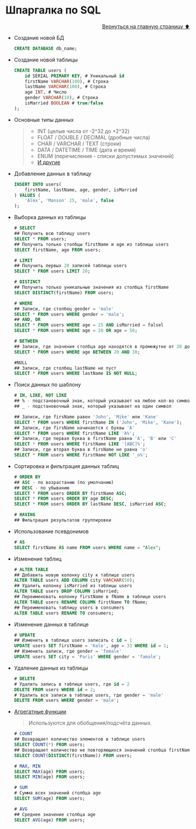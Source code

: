 # Шпаргалка по SQL

<div align="right"><a href="https://github.com/cheatsnake/backend-cheats#%D1%80%D0%B5%D0%BB%D1%8F%D1%86%D0%B8%D0%BE%D0%BD%D0%BD%D0%B0%D1%8F-%D0%B1%D0%B0%D0%B7%D0%B0-%D0%B4%D0%B0%D0%BD%D0%BD%D1%8B%D1%85">Вернуться на главную страницу ⬆️</a></div>

 - Создание новой БД
	```sql
	CREATE DATABASE db_name;
	```
- Создание новой таблицы
	```sql
	CREATE TABLE users ( 
	    id SERIAL PRIMARY KEY, # Уникальный id
	    firstName VARCHAR(100), # Строка
	    lastName VARCHAR(100), # Строка
	    age INT, # Число
	    gender VARCHAR(10), # Строка 
	    isMarried BOOLEAN # true/false
	);        
	```
- Основные типы данных
    > - INT (целые числа от -2^32 до +2^32)
    > - FLOAT / DOUBLE / DECIMAL (дробные числа)
    > - CHAR / VARCHAR / TEXT (строки)
    > - DATA / DATETIME / TIME (дата и время)
    > - ENUM (перечисления - списки допустимых значений)
    > - [И другие](https://sql-language.ru/osnova-sql/tipy-dannykh-sql.html)
- Добавление данных в таблицу
	```sql
	INSERT INTO users(
	    firstName, lastName, age, gender, isMarried
	) VALUES (
	    'Alex', 'Manson' 25, 'male', false
	);
	```
- Выборка данных из таблицы
	```sql
	# SELECT
	## Получить всю таблицу users
	SELECT * FROM users; 
	## Получить только столбцы firstName и age из таблицы users
	SELECT firstName, age FROM users; 

	# LIMIT
	## Получить первых 20 записей таблицы users
	SELECT * FROM users LIMIT 20;

	# DISTINCT
	## Получить только уникальные значения из столбца firstName
	SELECT DISTINCT(firstName) FROM users;

	# WHERE
	## Записи, где столбец gender = 'male'
	SELECT * FROM users WHERE gender = 'male'; 
	## AND, OR 
	SELECT * FROM users WHERE age = 25 AND isMarried = falsel
	SELECT * FROM users WHERE age = 20 OR age = 50;

	# BETWEEN
	## Записи, где значения столбца age находятся в промежутке от 20 до 30
	SELECT * FROM users WHERE age BETWEEN 20 AND 30;

	#NULL
	## Записи, где столбец lastName не пуст
	SELECT * FROM users WHERE lastName IS NOT NULL;
	```
- Поиск данных по шаблону
	```sql
	# IN, LIKE, NOT LIKE
	## % - подстановочный знак, который указывает на любое кол-во символов
	## _ - подстановочный знак, который указывает на один символ

	## Записи, где firsName равен 'John', 'Mike' или 'Kane'
	SELECT * FROM users WHERE firstName IN ('John', 'Mike', 'Kane');
	## Записи, где firsName начинается c буквы 'A'
	SELECT * FROM users WHERE firstName LIKE 'A%';
	## Записи, где первая буква в firstName равна 'A', 'B' или 'C'
	SELECT * FROM users WHERE firstName LIKE '[ABC]%';
	## Записи, где вторая буква в firsName не равна 'o'
	SELECT * FROM users WHERE firstName NOT LIKE '_o%';
	```
- Сортировка и фильтрация данных таблиц
	```sql
	# ORDER BY
	## ASC - по возрастанию (по умолчанию)
	## DESC - по убыванию
	SELECT * FROM users ORDER BY firstName ASC;
	SELECT * FROM users ORDER BY age DESC;
	SELECT * FROM users ORDER BY lastName DESC, isMarried ASC;

	# HAVING
	## Фильтрация результатов группировки
	```
- Использование псевдонимов
	```sql
	# AS
	SELECT firstName AS name FROM users WHERE name = "Alex";
	```
- Изменение таблиц
	```sql
	# ALTER TABLE
	## Добавить новую колонку city к таблицe users
	ALTER TABLE users ADD COLUMN city VARCHAR(50); 
	## Удалить колонку isMarried из таблицы users
	ALTER TABLE users DROP COLUMN isMarried;
	## Переименовать колонку firstName в fName в таблицe users
	ALTER TABLE users RENAME COLUMN firstName TO fName;
	## Переименовать таблицу users в consumers
	ALTER TABLE users RENAME TO consumers;
	```
- Изменение данных в таблице
	```sql
	# UPDATE
	## Изменить в таблицe users записать с id = 1
	UPDATE users SET firstName = 'Kale', age = 33 WHERE id = 1;
	## Изменить записи, где gender = 'female'
	UPDATE users SET city = 'Paris' WHERE gender = 'famale';
	```
- Удаление данных из таблицы
	```sql
	# DELETE
	# Удалить запись в таблице users, где id = 2
	DELETE FROM users WHERE id = 2;
	# Удалить все записи в таблице users, где gender = 'male'
	DELETE FROM users WHERE gender = 'male';
	```
-   [Агрегатные функции](https://codetown.ru/sql/agregatnye-funkcii/)
	> Используются для обобщения/подсчёта данных.
	```sql
	# COUNT
	## Возвращает количество элементов в таблице users
	SELECT COUNT(*) FROM users;
	## Возвращает количество не повторяющихся значений столбца firstName
	SELECT COUNT(DISTINCT(firstName)) FROM users;

	# MAX, MIN
	SELECT MAX(age) FROM users;
	SELECT MIN(age) FROM users;

	# SUM
	# Сумма всех значений столбца age
	SELECT SUM(age) FROM users;

	# AVG
	## Среднее значение столбца age
	SELECT AVG(age) FROM users;
	```
